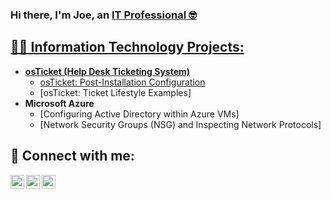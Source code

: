 ### Hi there, I'm Joe, an <a href=https://www.linkedin.com/in/joe-johnson-mba-31103a149/>IT Professional 🤓

<h2> 👨‍💻 Information Technology Projects:</h2>

- <b>osTicket (Help Desk Ticketing System)</b>
   - [osTicket: Post-Installation Configuration](https://github.com/Joejojo62/osticket-Postinstall)
   - [osTicket: Ticket Lifestyle Examples] 
- <b>Microsoft Azure</b>
   - [Configuring Active Directory within Azure VMs]
   - [Network Security Groups (NSG) and Inspecting Network Protocols]

<h2> 📲 Connect with me:</h2>

[<img align="left" alt="Joe | Twitter" width="22px" src="https://cdn.jsdelivr.net/npm/simple-icons@v3/icons/twitter.svg"/>][twitter]
[<img align="left" alt="Joe | Linkedin" width="22px" src="https://cdn.jsdelivr.net/npm/simple-icons@v3/icons/linkedin.svg"/>][linkedin]
[<img align="left" alt="Josh | Instagram" width="22px" src="https://cdn.jsdelivr.net/npm/simple-icons@v3/icons/instagram.svg"/>][instagram]

[twitter]: https://twitter.com/Ljdacreator89
[instagram]: https://www.instagram.com/aut89mn/
[linkedin]: https://www.linkedin.com/in/joe-johnson-mba-31103a149/

